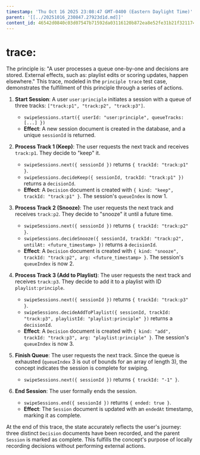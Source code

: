 ```yaml
---
timestamp: 'Thu Oct 16 2025 23:08:47 GMT-0400 (Eastern Daylight Time)'
parent: '[[../20251016_230847.27923d1d.md]]'
content_id: 46542d0840c03d07547b71592da03116120b872ea8e52fe31b21f321174a0d9e
---
```


# trace:

The principle is: "A user processes a queue one-by-one and decisions are stored. External effects, such as: playlist edits or scoring updates, happen elsewhere." This trace, modeled in the `principle trace` test case, demonstrates the fulfillment of this principle through a series of actions.

1. **Start Session**: A user `user:principle` initiates a session with a queue of three tracks: `["track:p1", "track:p2", "track:p3"]`.
   * `swipeSessions.start({ userId: "user:principle", queueTracks: [...] })`
   * **Effect**: A new session document is created in the database, and a unique `sessionId` is returned.

2. **Process Track 1 (Keep)**: The user requests the next track and receives `track:p1`. They decide to "keep" it.
   * `swipeSessions.next({ sessionId })` returns `{ trackId: "track:p1" }`.
   * `swipeSessions.decideKeep({ sessionId, trackId: "track:p1" })` returns a `decisionId`.
   * **Effect**: A `Decision` document is created with `{ kind: "keep", trackId: "track:p1" }`. The session's `queueIndex` is now 1.

3. **Process Track 2 (Snooze)**: The user requests the next track and receives `track:p2`. They decide to "snooze" it until a future time.
   * `swipeSessions.next({ sessionId })` returns `{ trackId: "track:p2" }`.
   * `swipeSessions.decideSnooze({ sessionId, trackId: "track:p2", untilAt: <future_timestamp> })` returns a `decisionId`.
   * **Effect**: A `Decision` document is created with `{ kind: "snooze", trackId: "track:p2", arg: <future_timestamp> }`. The session's `queueIndex` is now 2.

4. **Process Track 3 (Add to Playlist)**: The user requests the next track and receives `track:p3`. They decide to add it to a playlist with ID `playlist:principle`.
   * `swipeSessions.next({ sessionId })` returns `{ trackId: "track:p3" }`.
   * `swipeSessions.decideAddToPlaylist({ sessionId, trackId: "track:p3", playlistId: "playlist:principle" })` returns a `decisionId`.
   * **Effect**: A `Decision` document is created with `{ kind: "add", trackId: "track:p3", arg: "playlist:principle" }`. The session's `queueIndex` is now 3.

5. **Finish Queue**: The user requests the next track. Since the queue is exhausted (`queueIndex` 3 is out of bounds for an array of length 3), the concept indicates the session is complete for swiping.
   * `swipeSessions.next({ sessionId })` returns `{ trackId: "-1" }`.

6. **End Session**: The user formally ends the session.
   * `swipeSessions.end({ sessionId })` returns `{ ended: true }`.
   * **Effect**: The `Session` document is updated with an `endedAt` timestamp, marking it as complete.

At the end of this trace, the state accurately reflects the user's journey: three distinct `Decision` documents have been recorded, and the parent `Session` is marked as complete. This fulfills the concept's purpose of locally recording decisions without performing external actions.
